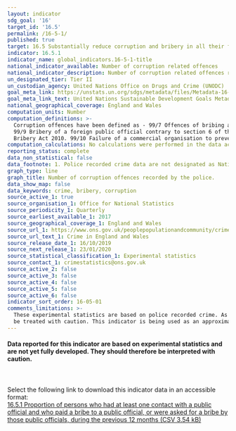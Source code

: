 ```yaml
---
layout: indicator
sdg_goal: '16'
target_id: '16.5'
permalink: /16-5-1/
published: true
target: 16.5 Substantially reduce corruption and bribery in all their forms
indicator: 16.5.1
indicator_name: global_indicators.16-5-1-title
national_indicator_available: Number of corruption related offences
national_indicator_description: Number of corruption related offences recorded by the police. 
un_designated_tier: Tier II
un_custodian_agency: United Nations Office on Drugs and Crime (UNODC)
goal_meta_link: https://unstats.un.org/sdgs/metadata/files/Metadata-16-05-01.pdf
goal_meta_link_text: United Nations Sustainable Development Goals Metadata (PDF 216 KB)
national_geographical_coverage: England and Wales
computation_units: Number
computation_definitions: >-
  Corruption offences have been defined as - 99/7 Offences of bribing another person contrary to section 1 of the Bribery Act 2010. 99/8 Offences relating to being bribed contrary to section 2 of the Bribery Act 2010.
  99/9 Bribery of a foreign public official contrary to section 6 of the
  Bribery Act 2010. 99/10 Failure of a commercial organisation to prevent bribery contrary to section 7 of the Bribery Act 2010. 99/12 Misconduct in a public office.
computation_calculations: No calculations were performed in the data acquisition of this indicator.
reporting_status: complete
data_non_statistical: false
data_footnote: 1. Police recorded crime data are not designated as National Statistics. 2. Due to small numbers, any differences should be interpreted with caution. 
graph_type: line
graph_title: Number of corruption offences recorded by the police.
data_show_map: false
data_keywords: crime, bribery, corruption
source_active_1: true
source_organisation_1: Office for National Statistics
source_periodicity_1: Quarterly
source_earliest_available_1: 2017
source_geographical_coverage_1: England and Wales
source_url_1: https://www.ons.gov.uk/peoplepopulationandcommunity/crimeandjustice/datasets/crimeinenglandandwalesotherrelatedtables
source_url_text_1: Crime in England and Wales
source_release_date_1: 16/10/2019
source_next_release_1: 23/01/2020
source_statistical_classification_1: Experimental statistics
source_contact_1: crimestatistics@ons.gov.uk
source_active_2: false
source_active_3: false
source_active_4: false
source_active_5: false
source_active_6: false
indicator_sort_order: 16-05-01
comments_limitations: >-
  These experimental statistics are based on police recorded crime. As with other types of crime, it is recognised that the recorded crime series will not provide a good measure of the full extent of criminality as not all offences come to the attention of the police. Therefore data should
  be treated with caution. This indicator is being used as an approximation of the UN SDG Indicator. Where possible, we will work to identify or develop UK data to meet the global indicator specification. This indicator has been identified in collaboration with topic experts.
---
```

#### Data reported for this indicator are based on experimental statistics and are not yet fully developed. They should therefore be interpreted with caution.
<br><br>Select the following link to download this indicator data in an accessible format:<br>[16.5.1 Proportion of persons who had at least one contact with a public official and who paid a bribe to a public official, or were asked for a bribe by those public officials, during the previous 12 months (CSV 3.54 kB)](https://sustainabledevelopment-uk.github.io/sdg-data/data/16-5-1.csv)